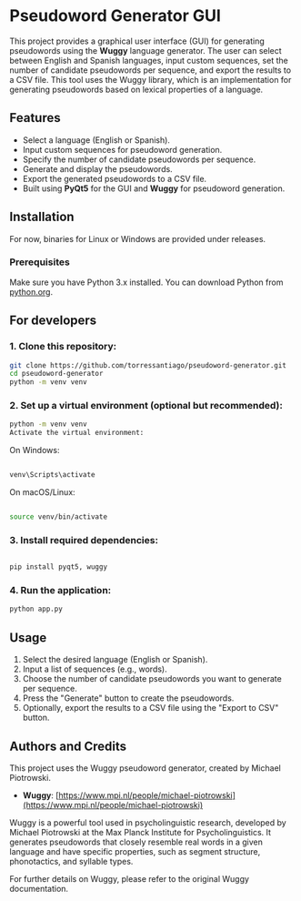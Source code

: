 # Pseudoword Generator GUI

This project provides a graphical user interface (GUI) for generating pseudowords using the **Wuggy** language generator. The user can select between English and Spanish languages, input custom sequences, set the number of candidate pseudowords per sequence, and export the results to a CSV file. This tool uses the Wuggy library, which is an implementation for generating pseudowords based on lexical properties of a language.

## Features

- Select a language (English or Spanish).
- Input custom sequences for pseudoword generation.
- Specify the number of candidate pseudowords per sequence.
- Generate and display the pseudowords.
- Export the generated pseudowords to a CSV file.
- Built using **PyQt5** for the GUI and **Wuggy** for pseudoword generation.

## Installation

For now, binaries for Linux or Windows are provided under releases.

### Prerequisites

Make sure you have Python 3.x installed. You can download Python from [python.org](https://www.python.org/).

## For developers
### 1. Clone this repository:

```bash
git clone https://github.com/torressantiago/pseudoword-generator.git
cd pseudoword-generator
python -m venv venv
```
### 2. Set up a virtual environment (optional but recommended):
```bash
python -m venv venv
Activate the virtual environment:
```
On Windows:

```bash

venv\Scripts\activate
```
On macOS/Linux:

```bash

source venv/bin/activate
```
### 3. Install required dependencies:
```bash

pip install pyqt5, wuggy
```
### 4. Run the application:
```bash
python app.py
```

## Usage
1. Select the desired language (English or Spanish).
2. Input a list of sequences (e.g., words).
3. Choose the number of candidate pseudowords you want to generate per sequence.
4. Press the "Generate" button to create the pseudowords.
5. Optionally, export the results to a CSV file using the "Export to CSV" button.

## Authors and Credits
This project uses the Wuggy pseudoword generator, created by Michael Piotrowski.

- **Wuggy**: [https://www.mpi.nl/people/michael-piotrowski](https://www.mpi.nl/people/michael-piotrowski)

Wuggy is a powerful tool used in psycholinguistic research, developed by Michael Piotrowski at the Max Planck Institute for Psycholinguistics. It generates pseudowords that closely resemble real words in a given language and have specific properties, such as segment structure, phonotactics, and syllable types.

For further details on Wuggy, please refer to the original Wuggy documentation.
